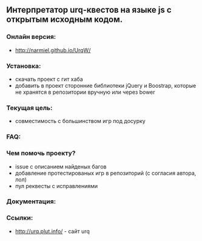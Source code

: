 ## Интерпретатор urq-квестов на языке js с открытым исходным кодом.

### Онлайн версия:
 * http://narmiel.github.io/UrqW/

### Установка:
* скачать проект с гит хаба
* добавить в проект сторонние библиотеки jQuery и Boostrap, которые не хранятся в репозитории вручную или через bower

### Текущая цель:
 * совместимость с большинством игр под досурку

### FAQ:

### Чем помочь проекту?
 * issue с описанием найденых багов
 * добавление протестированых игр в репозиторий (с согласия автора, лол)
 * пул реквесты с исправлениями

### Документация:

### Ссылки:
 * http://urq.plut.info/ - сайт urq
